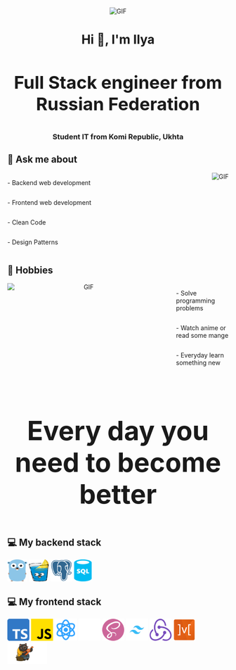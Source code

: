 <div align="center">
  <img hight="300" width="700" alt="GIF" align="center" src="https://img.wattpad.com/09c1230805151dc41e5d00255de49990f199888d/68747470733a2f2f73332e616d617a6f6e6177732e636f6d2f776174747061642d6d656469612d736572766963652f53746f7279496d6167652f597a636f6d752d763061615841773d3d2d3239312e313664333833373831363364396131633435383235323134393131382e676966">
</div>

<h1 align="center">Hi 👋, I'm Ilya</h1>
<h3 align="center" style='font-size:40px'>Full Stack engineer from Russian Federation</h3>
<h3 align="center">Student IT from Komi Republic, Ukhta</h3>

## 💬 Ask me about

<div align='center' style="display:flex; justify-content:space-between ">
<div style="display:flex; flex-direction:column; margin-right:30px">
<p align="left">- Backend web development</p>
<p align="left">- Frontend web development</p>
<p align="left">- Clean Code</p>
<p align="left">- Design Patterns</p>
</div>
<img alt="GIF" align="center" src="https://i.gifer.com/7FDv.gif">
</div>

## 📅 Hobbies

<div align='center' style="display:flex">
<img hight="300" width="700" alt="GIF" align="center" src="https://aniyuki.com/wp-content/uploads/2021/08/aniyuki-kaneki-tokyo-ghoul-gif-51.gif">
<div style="display:flex; flex-direction:column; margin-left:30px">
<p align="left">- Solve programming problems</p>
<p align="left">- Watch anime or read some mange</p>
<p align="left">- Everyday learn something new</p>
</div>
</div>

<h3 align="center" style="font-size:60px; margin-top:10vw">Every day you need to become better</h3>

## 💻 My backend stack

<a href="https://go.dev/" title="Golang"><img width="45" height="50" src="icons/golang.png" /></a>
<a href="https://gin-gonic.com/" title="Gin"><img width="45" height="50" src="icons/gin.png" /></a>
<a href="https://www.postgresql.org/" title="PostgreSQL"><img width="50" src="icons/postgres.webp" /></a>
<a href="https://www.postgresql.org/" title="SQL"><img width="40" height="50" src="icons/sql.png" /></a>

## 💻 My frontend stack

<a href="https://www.typescriptlang.org/" title="TypeScript"><img width="50" height="50" src="icons/ts.png" /></a>
<a href="https://developer.mozilla.org/en-US/docs/Web/JavaScript" title="JavaScript"><img width="50" height="50" src="icons/js.png" /></a>
<a href="https://react.dev/" title="React"><img width="50" height="50" src="icons/react.png" /></a>
<a href="https://nextjs.org/" title="Next.js"><img width="50" height="50" src="icons/next.png"/></a>
<a href="https://sass-lang.com/" title="SCSS"><img width="50" height="50" src="icons/scss.png" /></a>
<a href="https://tailwindcss.com/" title="TailwindCSS"><img width="50" height="50" src="icons/tailwind.png" /></a>
<a href="https://redux.js.org/" title="Redux"><img width="50" height="50" src="icons/rtk.png" /></a>
<a href="https://mobx.js.org/" title="MobX"><img width="50" height="50" src="icons/mobx.webp" /></a>
<a href="https://docs.pmnd.rs/zustand/getting-started/introduction" title="Zustand"><img width="90" height="50" src="icons/zustand.png" /></a>

